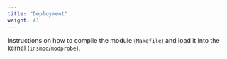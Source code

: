 ```yaml
---
title: "Deployment"
weight: 41
---
```


Instructions on how to compile the module (`Makefile`) and load it into the kernel (`insmod`/`modprobe`). 
